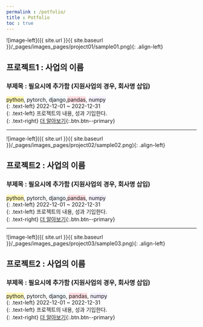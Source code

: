 ```yaml
---
permalink : /potfolio/
title : Potfolio
toc : true
---
```

![image-left]({{ site.url }}{{ site.baseurl }}/_pages/images_pages/project01/sample01.png){: .align-left}
## 프로젝트1 : 사업의 이름
### 부제목 : 필요시에 추가함 (지원사업의 경우, 회사명 삽입)
<span style='background-color: #fff5b1'>python</span>, <span style='background-color: #f6f8fa'>pytorch</span>, <span style='background-color: #f1f8ff'>django</span>,<span style='background-color: #ffdce0'>pandas</span>, <span style='background-color: #f5f0ff'>numpy</span><br>
{: .text-left}
2022-12-01 ~ 2022-12-31<br>
{: .text-left}
프로젝트의 내용, 성과 기입한다.<br>
{: .text-right}
[더 알아보기](/project01/){:.btn.btn--primary}


---

![image-left]({{ site.url }}{{ site.baseurl }}/_pages/images_pages/project02/sample02.png){: .align-left}
## 프로젝트2 : 사업의 이름
### 부제목 : 필요시에 추가함 (지원사업의 경우, 회사명 삽입)
<span style='background-color: #fff5b1'>python</span>, <span style='background-color: #f6f8fa'>pytorch</span>, <span style='background-color: #f1f8ff'>django</span>,<span style='background-color: #ffdce0'>pandas</span>, <span style='background-color: #f5f0ff'>numpy</span><br>
{: .text-left}
2022-12-01 ~ 2022-12-31 <br>
{: .text-left}
프로젝트의 내용, 성과 기입한다.<br>
{: .text-right}
[더 알아보기](/project02/){:.btn.btn--primary}


---

![image-left]({{ site.url }}{{ site.baseurl }}/_pages/images_pages/project03/sample03.png){: .align-left}
## 프로젝트2 : 사업의 이름
### 부제목 : 필요시에 추가함 (지원사업의 경우, 회사명 삽입)
<span style='background-color: #fff5b1'>python</span>, <span style='background-color: #f6f8fa'>pytorch</span>, <span style='background-color: #f1f8ff'>django</span>, <span style='background-color: #ffdce0'>pandas</span>, <span style='background-color: #f5f0ff'>numpy</span><br>
{: .text-left}
2022-12-01 ~ 2022-12-31<br>
{: .text-left}
프로젝트의 내용, 성과 기입한다.<br>
{: .text-right}
[더 알아보기](/project03/){:.btn.btn--primary}

